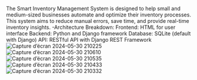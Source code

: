 The Smart Inventory Management System is designed to help small and medium-sized businesses automate and optimize their inventory processes. This system aims to reduce manual errors, save time, and provide real-time inventory insights.
-Architecture Breakdown:
Frontend: HTML for user interface
Backend: Python and Django framework
Database: SQLite (default with Django)
API: RESTful API with Django REST Framework
![Capture d’écran 2024-05-30 210225](https://github.com/WALIDSA/INVENTORY/assets/117075696/c05f1a20-327b-478e-9dc9-c9e54ff47bf7)
![Capture d’écran 2024-05-30 210610](https://github.com/WALIDSA/INVENTORY/assets/117075696/6371010b-23d2-4607-9eca-4ab6e94d4d51)
![Capture d’écran 2024-05-30 210535](https://github.com/WALIDSA/INVENTORY/assets/117075696/6041222d-5c3e-4b2c-a1a5-507c93a10ff9)
![Capture d’écran 2024-05-30 210433](https://github.com/WALIDSA/INVENTORY/assets/117075696/12429c06-6aaf-454b-b98d-625fb8cc9c3f)
![Capture d’écran 2024-05-30 210332](https://github.com/WALIDSA/INVENTORY/assets/117075696/a7c88198-ade4-4f01-8fae-792d9c2a7deb)
